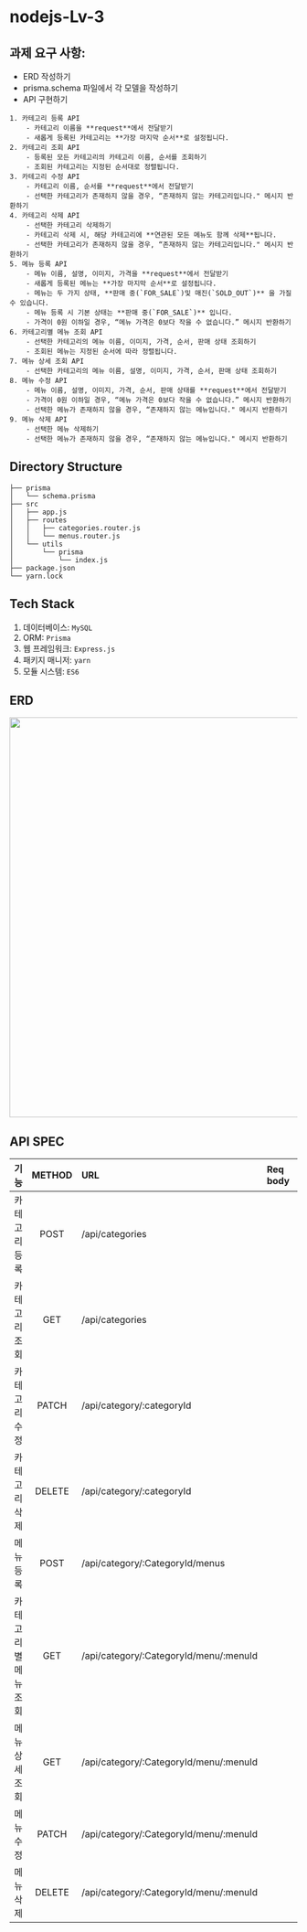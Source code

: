 # nodejs-Lv-3

## 과제 요구 사항:
- ERD 작성하기
- prisma.schema 파일에서 각 모델을 작성하기
- API 구현하기

```
1. 카테고리 등록 API
    - 카테고리 이름을 **request**에서 전달받기
    - 새롭게 등록된 카테고리는 **가장 마지막 순서**로 설정됩니다.
2. 카테고리 조회 API
    - 등록된 모든 카테고리의 카테고리 이름, 순서를 조회하기
    - 조회된 카테고리는 지정된 순서대로 정렬됩니다.
3. 카테고리 수정 API
    - 카테고리 이름, 순서를 **request**에서 전달받기
    - 선택한 카테고리가 존재하지 않을 경우, “존재하지 않는 카테고리입니다." 메시지 반환하기
4. 카테고리 삭제 API
    - 선택한 카테고리 삭제하기
    - 카테고리 삭제 시, 해당 카테고리에 **연관된 모든 메뉴도 함께 삭제**됩니다.
    - 선택한 카테고리가 존재하지 않을 경우, “존재하지 않는 카테고리입니다." 메시지 반환하기
5. 메뉴 등록 API
    - 메뉴 이름, 설명, 이미지, 가격을 **request**에서 전달받기
    - 새롭게 등록된 메뉴는 **가장 마지막 순서**로 설정됩니다.
    - 메뉴는 두 가지 상태, **판매 중(`FOR_SALE`)및 매진(`SOLD_OUT`)** 을 가질 수 있습니다.
    - 메뉴 등록 시 기본 상태는 **판매 중(`FOR_SALE`)** 입니다.
    - 가격이 0원 이하일 경우, “메뉴 가격은 0보다 작을 수 없습니다.” 메시지 반환하기
6. 카테고리별 메뉴 조회 API
    - 선택한 카테고리의 메뉴 이름, 이미지, 가격, 순서, 판매 상태 조회하기
    - 조회된 메뉴는 지정된 순서에 따라 정렬됩니다.
7. 메뉴 상세 조회 API
    - 선택한 카테고리의 메뉴 이름, 설명, 이미지, 가격, 순서, 판매 상태 조회하기
8. 메뉴 수정 API
    - 메뉴 이름, 설명, 이미지, 가격, 순서, 판매 상태를 **request**에서 전달받기
    - 가격이 0원 이하일 경우, “메뉴 가격은 0보다 작을 수 없습니다.” 메시지 반환하기
    - 선택한 메뉴가 존재하지 않을 경우, “존재하지 않는 메뉴입니다." 메시지 반환하기
9. 메뉴 삭제 API
    - 선택한 메뉴 삭제하기
    - 선택한 메뉴가 존재하지 않을 경우, “존재하지 않는 메뉴입니다." 메시지 반환하기
```

## Directory Structure
```
├── prisma
│   └── schema.prisma
├── src
│   ├── app.js
│   ├── routes
│   │   ├── categories.router.js
│   │   └── menus.router.js
│   └── utils
│       └── prisma
│           └── index.js
├── package.json
└── yarn.lock
```

## Tech Stack
1. 데이터베이스: `MySQL`
2. ORM: `Prisma`
3. 웹 프레임워크: `Express.js`
4. 패키지 매니저: `yarn`
5. 모듈 시스템: `ES6`

## ERD
<img src= "https://github.com/heyjk2212/nodejs-Lv-3/assets/147573753/cc06cd0e-3191-44e3-b78f-fc8bda2f8784" width="700">


## API SPEC

|기능|METHOD|URL|Req body|Res body|
|:--|:--:|:--|:--|:--|
|카테고리 등록|POST|/api/categories||
|카테고리 조회|GET|/api/categories|||
|카테고리 수정|PATCH|/api/category/:categoryId|
|카테고리 삭제|DELETE|/api/category/:categoryId|||
|메뉴 등록|POST|/api/category/:CategoryId/menus||
|카테고리별 메뉴 조회|GET|/api/category/:CategoryId/menu/:menuId||
|메뉴 상세 조회|GET|/api/category/:CategoryId/menu/:menuId|||
|메뉴 수정|PATCH|/api/category/:CategoryId/menu/:menuId|||
|메뉴 삭제 |DELETE|/api/category/:CategoryId/menu/:menuId||








